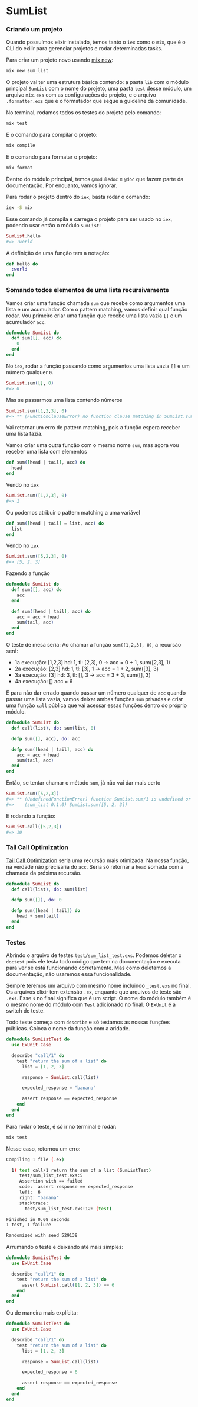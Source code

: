 # SumList

### Criando um projeto

Quando possuímos elixir instalado, temos tanto o `iex` como o `mix`, que é o CLI do exilir para gerenciar projetos e rodar determinadas tasks.

Para criar um projeto novo usando [mix new](https://elixir-lang.org/getting-started/mix-otp/introduction-to-mix.html#our-first-project):

```bash
mix new sum_list
```

O projeto vai ter uma estrutura básica contendo: a pasta `lib` com o módulo principal `SumList` com o nome do projeto, uma pasta `test` desse módulo, um arquivo `mix.exs` com as configurações do projeto, e o arquivo `.formatter.exs` que é o formatador que segue a guideline da comunidade.

No terminal, rodamos todos os testes do projeto pelo comando:

```bash
mix test
```

E o comando para compilar o projeto:

```bash
mix compile
```

E o comando para formatar o projeto:

```bash
mix format
```

Dentro do módulo principal, temos `@moduledoc` e `@doc` que fazem parte da documentação. Por enquanto, vamos ignorar.

Para rodar o projeto dentro do `iex`, basta rodar o comando:

```bash
iex -S mix
```

Esse comando já compila e carrega o projeto para ser usado no `iex`, podendo usar então o módulo `SumList`:

```elixir
SumList.hello
#=> :world
```

A definição de uma função tem a notação:

```elixir
def hello do
  :world
end
```

### Somando todos elementos de uma lista recursivamente

Vamos criar uma função chamada `sum` que recebe como argumentos uma lista e um acumulador. Com o pattern matching, vamos definir qual função rodar. Vou primeiro criar uma função que recebe uma lista vazia `[]` e um acumulador `acc`.

```elixir
defmodule SumList do
  def sum([], acc) do
    0
  end
end
```

No `iex`, rodar a função passando como argumentos uma lista vazia `[]` e um número qualquer `0`.

```elixir
SumList.sum([], 0)
#=> 0
```

Mas se passarmos uma lista contendo números

```elixir
SumList.sum([1,2,3], 0)
#=> ** (FunctionClauseError) no function clause matching in SumList.sum/2
```

Vai retornar um erro de pattern matching, pois a função espera receber uma lista fazia.

Vamos criar uma outra função com o mesmo nome `sum`, mas agora vou receber uma lista com elementos

```elixir
def sum([head | tail], acc) do
  head
end
```

Vendo no `iex`

```elixir
SumList.sum([1,2,3], 0)
#=> 1
```

Ou podemos atribuir o pattern matching a uma variável

```elixir
def sum([head | tail] = list, acc) do
  list
end
```

Vendo no `iex`

```elixir
SumList.sum([5,2,3], 0)
#=> [5, 2, 3]
```

Fazendo a função

```elixir
defmodule SumList do
  def sum([], acc) do
    acc
  end

  def sum([head | tail], acc) do
    acc = acc + head
    sum(tail, acc)
  end
end
```

O teste de mesa seria:
Ao chamar a função `sum([1,2,3], 0)`, a recursão será:

- 1a execução: [1,2,3] hd: 1, tl: [2,3], 0 -> acc = 0 + 1, sum([2,3], 1)
- 2a execução: [2,3] hd: 1, tl: [3], 1 -> acc = 1 + 2, sum([3], 3)
- 3a execução: [3] hd: 3, tl: [], 3 -> acc = 3 + 3, sum([], 3)
- 4a execução: [] acc = 6

E para não dar errado quando passar um número qualquer de `acc` quando passar uma lista vazia, vamos deixar ambas funções `sum` privadas e criar uma função `call` pública que vai acessar essas funções dentro do próprio módulo.

```elixir
defmodule SumList do
  def call(list), do: sum(list, 0)

  defp sum([], acc), do: acc

  defp sum([head | tail], acc) do
    acc = acc + head
    sum(tail, acc)
  end
end
```

Então, se tentar chamar o método `sum`, já não vai dar mais certo

```elixir
SumList.sum([5,2,3])
#=> ** (UndefinedFunctionError) function SumList.sum/1 is undefined or private
#=>    (sum_list 0.1.0) SumList.sum([5, 2, 3])
```

E rodando a função:

```elixir
SumList.call([5,2,3])
#=> 10
```

### Tail Call Optimization

[Tail Call Optimization](https://www.notion.so/Recursividade-e-Tail-Call-Optimization-79f2a8103b174d6db58d8bea19546c0d) seria uma recursão mais otimizada. Na nossa função, na verdade não precisaria do `acc`. Seria só retornar a `head` somada com a chamada da próxima recursão.

```elixir
defmodule SumList do
  def call(list), do: sum(list)

  defp sum([]), do: 0

  defp sum([head | tail]) do
    head + sum(tail)
  end
end
```

### Testes

Abrindo o arquivo de testes `test/sum_list_test.exs`. Podemos deletar o `doctest` pois ele testa todo código que tem na documentação e executa para ver se está funcionando corretamente. Mas como deletamos a documentação, não usaremos essa funcionalidade.

Sempre teremos um arquivo com mesmo nome incluindo `_test.exs` no final. Os arquivos elixir tem extensão `.ex`, enquanto que arquivos de teste são `.exs`. Esse `s` no final significa que é um script. O nome do módulo também é o mesmo nome do módulo com `Test` adicionado no final. O `ExUnit` é a switch de teste.

Todo teste começa com `describe` e só testamos as nossas funções públicas. Coloca o nome da função com a aridade.

```elixir
defmodule SumListTest do
  use ExUnit.Case

  describe "call/1" do
    test "return the sum of a list" do
      list = [1, 2, 3]

      response = SumList.call(list)

      expected_response = "banana"

      assert response == expected_response
    end
  end
end
```

Para rodar o teste, é só ir no terminal e rodar:

```bash
mix test
```

Nesse caso, retornou um erro:

```bash
Compiling 1 file (.ex)

  1) test call/1 return the sum of a list (SumListTest)
     test/sum_list_test.exs:5
     Assertion with == failed
     code:  assert response == expected_response
     left:  6
     right: "banana"
     stacktrace:
       test/sum_list_test.exs:12: (test)

Finished in 0.08 seconds
1 test, 1 failure

Randomized with seed 529138
```

Arrumando o teste e deixando até mais simples:

```elixir
defmodule SumListTest do
  use ExUnit.Case

  describe "call/1" do
    test "return the sum of a list" do
      assert SumList.call([1, 2, 3]) == 6
    end
  end
end
```

Ou de maneira mais explícita:

```elixir
defmodule SumListTest do
  use ExUnit.Case

  describe "call/1" do
    test "return the sum of a list" do
      list = [1, 2, 3]

      response = SumList.call(list)

      expected_response = 6

      assert response == expected_response
    end
  end
end
```

